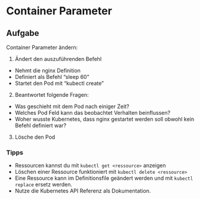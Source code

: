 # Container Parameter

## Aufgabe

Container Parameter ändern:


1. Ändert den auszuführenden Befehl

  * Nehmt die nginx Definition
  * Definiert als Befehl “sleep 60”
  * Startet den Pod mit “kubectl create”

2. Beantwortet folgende Fragen:

  * Was geschieht mit dem Pod nach einiger Zeit?
  * Welches Pod Feld kann das beobachtet Verhalten beinflussen?
  * Woher wusste Kubernetes, dass nginx gestartet werden soll obwohl kein Befehl definiert war?

3. Lösche den Pod


### Tipps

* Ressourcen kannst du mit `kubectl get <ressource>` anzeigen
* Löschen einer Ressource funktioniert mit `kubectl delete <ressource>`
* Eine Ressource kann im Definitionsfile geändert werden und mit `kubectl replace` ersetz werden.
* Nutze die Kubernetes API Referenz als Dokumentation.
